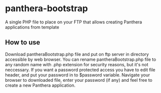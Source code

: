 panthera-bootstrap
==================

A single PHP file to place on your FTP that allows creating Panthera applications from template

## How to use

Download pantheraBootstrap.php file and put on ftp server in directory accessible by web browser.
You can rename pantheraBootstrap.php file to any random name with .php extension for security reasons, but it's not neccessary.
If you want a password protected access you have to edit file header, and put your password in to $password variable.
Navigate your browser to downloaded file, enter your password (if any) and feel free to create a new Panthera application.

